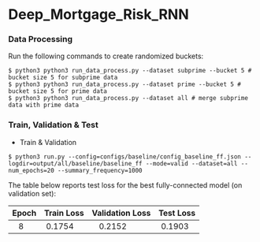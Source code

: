 # Deep_Mortgage_Risk_RNN

### Data Processing
Run the following commands to create randomized buckets: 
```
$ python3 python3 run_data_process.py --dataset subprime --bucket 5 # bucket size 5 for subprime data
$ python3 python3 run_data_process.py --dataset prime --bucket 5 # bucket size 5 for prime data
$ python3 python3 run_data_process.py --dataset all # merge subprime data with prime data
```

### Train, Validation & Test
- Train & Validation
```
$ python3 run.py --config=configs/baseline/config_baseline_ff.json --logdir=output/all/baseline/baseline_ff --mode=valid --dataset=all --num_epochs=20 --summary_frequency=1000
```

The table below reports test loss for the best fully-connected model (on validation set):

| Epoch | Train Loss | Validation Loss | Test Loss |
|:-----:|:----------:|:---------------:|:---------:|
| 8     | 0.1754     | 0.2152          | 0.1903    |
